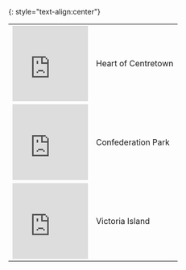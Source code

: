 {: style="text-align:center"}
  <table id="Locations">
    <tr>
      <td>
        <iframe src="https://www.google.com/maps/embed?pb=!1m18!1m12!1m3!1d4710.025622366988!2d-75.70739115844336!3d45.41744562661835!2m3!1f0!2f0!3f0!3m2!1i1024!2i768!4f13.1!3m3!1m2!1s0x0%3A0x0!2zNDXCsDI1JzAzLjMiTiA3NcKwNDInMTQuMiJX!5e0!3m2!1sen!2sca!4v1535345331391" width="150" height="150" frameborder="0" style="border:0" allowfullscreen></iframe>
      </td>
      <td>Heart of Centretown</td>
    </tr>
    <tr>
      <td>
        <iframe src="https://www.google.com/maps/embed?pb=!1m18!1m12!1m3!1d2800.3766625182943!2d-75.69416968476577!3d45.42190797910049!2m3!1f0!2f0!3f0!3m2!1i1024!2i768!4f13.1!3m3!1m2!1s0x0%3A0x0!2zNDXCsDI1JzE4LjkiTiA3NcKwNDEnMzEuMSJX!5e0!3m2!1sen!2sca!4v1535347269145" width="150" height="150" frameborder="0" style="border:0" allowfullscreen></iframe>
      </td>
      <td>Confederation Park</td>
    </tr>
    <tr>
      <td>
        <iframe src="https://www.google.com/maps/embed?pb=!1m18!1m12!1m3!1d2800.4191206256223!2d-75.71378168476576!3d45.42105197910048!2m3!1f0!2f0!3f0!3m2!1i1024!2i768!4f13.1!3m3!1m2!1s0x0%3A0x0!2zNDXCsDI1JzE1LjgiTiA3NcKwNDInNDEuNyJX!5e0!3m2!1sen!2sca!4v1535347993456" width="150" height="150" frameborder="0" style="border:0" allowfullscreen></iframe>
      </td>
      <td>Victoria Island</td>
    </tr>
  </table>

